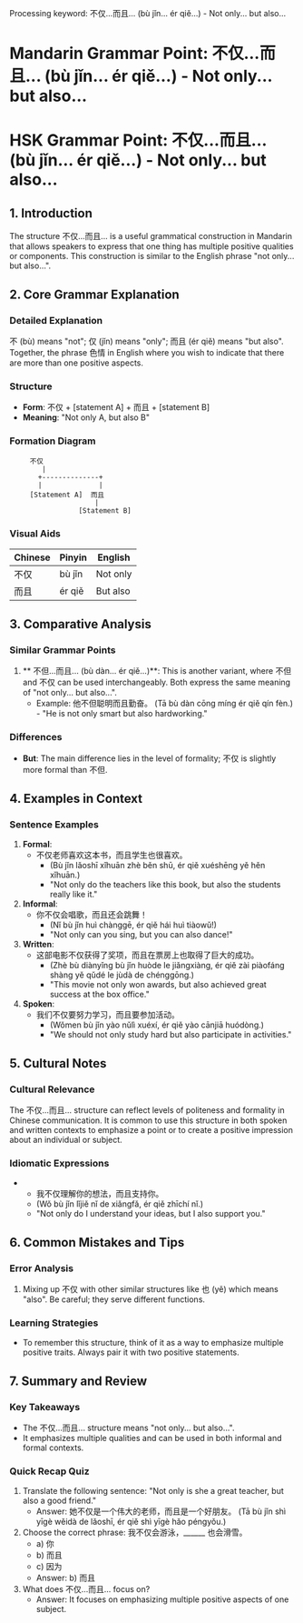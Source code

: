 Processing keyword: 不仅...而且... (bù jǐn... ér qiě...) - Not only... but also...
# Mandarin Grammar Point: 不仅...而且... (bù jǐn... ér qiě...) - Not only... but also...
# HSK Grammar Point: 不仅...而且... (bù jǐn... ér qiě...) - Not only... but also...
## 1. Introduction
The structure 不仅...而且... is a useful grammatical construction in Mandarin that allows speakers to express that one thing has multiple positive qualities or components. This construction is similar to the English phrase "not only... but also...".
## 2. Core Grammar Explanation
### Detailed Explanation
不 (bù) means "not"; 仅 (jǐn) means "only"; 而且 (ér qiě) means "but also". Together, the phrase 色情 in English where you wish to indicate that there are more than one positive aspects.
### Structure
- **Form**: 不仅 + [statement A] + 而且 + [statement B]
- **Meaning**: "Not only A, but also B"
### Formation Diagram
```
     不仅
        |
       +--------------+
       |              |
     [Statement A]  而且
                     |
                 [Statement B]
```
### Visual Aids
| Chinese             | Pinyin                  | English                    |
|---------------------|-------------------------|----------------------------|
| 不仅                 | bù jǐn                  | Not only                   |
| 而且                 | ér qiě                  | But also                   |
## 3. Comparative Analysis
### Similar Grammar Points
1. ** 不但...而且... (bù dàn... ér qiě...)**: This is another variant, where 不但 and 不仅 can be used interchangeably. Both express the same meaning of "not only... but also...".
   - Example: 他不但聪明而且勤奋。 (Tā bù dàn cōng míng ér qiě qín fèn.) - "He is not only smart but also hardworking."
### Differences
- **But**: The main difference lies in the level of formality; 不仅 is slightly more formal than 不但.
## 4. Examples in Context
### Sentence Examples
1. **Formal**: 
   - 不仅老师喜欢这本书，而且学生也很喜欢。
     - (Bù jǐn lǎoshī xǐhuān zhè běn shū, ér qiě xuéshēng yě hěn xǐhuān.)
     - "Not only do the teachers like this book, but also the students really like it."
2. **Informal**:
   - 你不仅会唱歌，而且还会跳舞！
     - (Nǐ bù jǐn huì chànggē, ér qiě hái huì tiàowǔ!)
     - "Not only can you sing, but you can also dance!"
3. **Written**:
   - 这部电影不仅获得了奖项，而且在票房上也取得了巨大的成功。
     - (Zhè bù diànyǐng bù jǐn huòde le jiǎngxiàng, ér qiě zài piàofáng shàng yě qǔdé le jùdà de chénggōng.)
     - "This movie not only won awards, but also achieved great success at the box office."
4. **Spoken**:
   - 我们不仅要努力学习，而且要参加活动。
     - (Wǒmen bù jǐn yào nǔlì xuéxí, ér qiě yào cānjiā huódòng.)
     - "We should not only study hard but also participate in activities."
## 5. Cultural Notes
### Cultural Relevance
The 不仅...而且... structure can reflect levels of politeness and formality in Chinese communication. It is common to use this structure in both spoken and written contexts to emphasize a point or to create a positive impression about an individual or subject.
### Idiomatic Expressions
- - 我不仅理解你的想法，而且支持你。
  - (Wǒ bù jǐn lǐjiě nǐ de xiǎngfǎ, ér qiě zhīchí nǐ.)
  - "Not only do I understand your ideas, but I also support you."
## 6. Common Mistakes and Tips
### Error Analysis
1. Mixing up 不仅 with other similar structures like 也 (yě) which means "also". Be careful; they serve different functions.
### Learning Strategies
- To remember this structure, think of it as a way to emphasize multiple positive traits. Always pair it with two positive statements.
## 7. Summary and Review
### Key Takeaways
- The 不仅...而且... structure means "not only... but also...".
- It emphasizes multiple qualities and can be used in both informal and formal contexts.
### Quick Recap Quiz
1. Translate the following sentence: "Not only is she a great teacher, but also a good friend."
   - Answer: 她不仅是一个伟大的老师，而且是一个好朋友。 (Tā bù jǐn shì yīgè wěidà de lǎoshī, ér qiě shì yīgè hǎo péngyǒu.)
2. Choose the correct phrase: 我不仅会游泳，______ 也会滑雪。
   - a) 你
   - b) 而且
   - c) 因为  
   - Answer: b) 而且
3. What does 不仅...而且... focus on?
   - Answer: It focuses on emphasizing multiple positive aspects of one subject.

